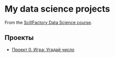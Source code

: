 # My data science projects
From the [ScillFactory Data Science course](https://skillfactory.ru/data-scientist-pro).

## Проекты

* [Проект 0. Игра: Угадай число](https://github.com/vokhmianin-da/sf_data_science.git)
